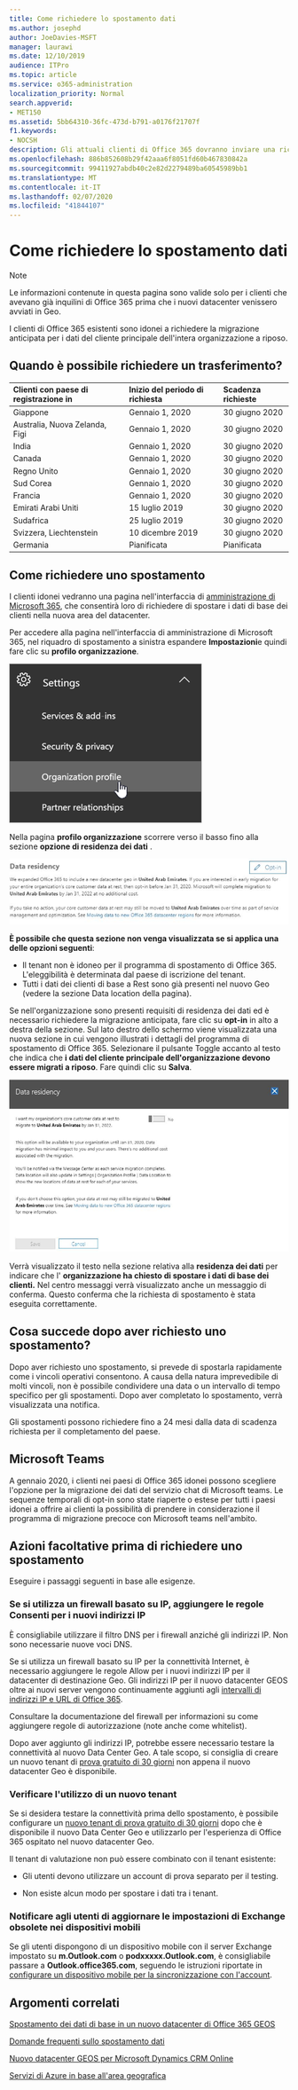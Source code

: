 ```yaml
---
title: Come richiedere lo spostamento dati
ms.author: josephd
author: JoeDavies-MSFT
manager: laurawi
ms.date: 12/10/2019
audience: ITPro
ms.topic: article
ms.service: o365-administration
localization_priority: Normal
search.appverid:
- MET150
ms.assetid: 5bb64310-36fc-473d-b791-a0176f21707f
f1.keywords:
- NOCSH
description: Gli attuali clienti di Office 365 dovranno inviare una richiesta prima della data di scadenza per il proprio paese, in modo che i dati del cliente dei servizi di Office 365 partecipanti vengano spostati nel nuovo geografico.
ms.openlocfilehash: 886b852608b29f42aaa6f8051fd60b467830842a
ms.sourcegitcommit: 99411927abdb40c2e82d2279489ba60545989bb1
ms.translationtype: MT
ms.contentlocale: it-IT
ms.lasthandoff: 02/07/2020
ms.locfileid: "41844107"
---
```

# <a name="how-to-request-your-data-move"></a>Come richiedere lo spostamento dati

> [!NOTE]
> Le informazioni contenute in questa pagina sono valide solo per i clienti che avevano già inquilini di Office 365 prima che i nuovi datacenter venissero avviati in Geo. 
  
I clienti di Office 365 esistenti sono idonei a richiedere la migrazione anticipata per i dati del cliente principale dell'intera organizzazione a riposo.  
  
## <a name="when-can-i-request-a-move"></a>Quando è possibile richiedere un trasferimento?

|**Clienti con paese di registrazione in**|**Inizio del periodo di richiesta**|**Scadenza richieste**|
|:-----|:-----|:-----|
|Giappone  <br/> |Gennaio 1, 2020  <br/> |30 giugno 2020  <br/> |
|Australia, Nuova Zelanda, Figi  <br/> |Gennaio 1, 2020  <br/> |30 giugno 2020  <br/> |
|India  <br/> |Gennaio 1, 2020  <br/> |30 giugno 2020  <br/> |
|Canada  <br/> |Gennaio 1, 2020  <br/> |30 giugno 2020  <br/> |
|Regno Unito  <br/> |Gennaio 1, 2020  <br/> |30 giugno 2020  <br/> |
|Sud Corea  <br/> |Gennaio 1, 2020  <br/> |30 giugno 2020  <br/> |
|Francia  <br/> |Gennaio 1, 2020  <br/> |30 giugno 2020  <br/> |
|Emirati Arabi Uniti  <br/> |15 luglio 2019  <br/> |30 giugno 2020  <br/> |
|Sudafrica  <br/> |25 luglio 2019  <br/> |30 giugno 2020  <br/> |
|Svizzera, Liechtenstein  <br/> |10 dicembre 2019  <br/> |30 giugno 2020  <br/> |
|Germania  <br/> |Pianificata  <br/> |Pianificata  <br/> |
   
## <a name="how-to-request-a-move"></a>Come richiedere uno spostamento

I clienti idonei vedranno una pagina nell'interfaccia di [amministrazione di Microsoft 365](https://aka.ms/365admin), che consentirà loro di richiedere di spostare i dati di base dei clienti nella nuova area del datacenter.  
  
Per accedere alla pagina nell'interfaccia di amministrazione di Microsoft 365, nel riquadro di spostamento a sinistra espandere **Impostazioni**e quindi fare clic su **profilo organizzazione**.
  
![Menu impostazioni con profilo organizzazione evidenziato](media/22799fac-32b4-4f79-ae60-3f6ffb7cfbd7.png)
  
Nella pagina **profilo organizzazione** scorrere verso il basso fino alla sezione **opzione di residenza dei dati** . 
  
![Scheda di residenza dati](media/dataresidencyae.jpg)
  
**È possibile che questa sezione non venga visualizzata se si applica una delle opzioni seguenti**:
- Il tenant non è idoneo per il programma di spostamento di Office 365.  L'eleggibilità è determinata dal paese di iscrizione del tenant.
- Tutti i dati dei clienti di base a Rest sono già presenti nel nuovo Geo (vedere la sezione Data location della pagina). 
  
Se nell'organizzazione sono presenti requisiti di residenza dei dati ed è necessario richiedere la migrazione anticipata, fare clic su **opt-in** in alto a destra della sezione. Sul lato destro dello schermo viene visualizzata una nuova sezione in cui vengono illustrati i dettagli del programma di spostamento di Office 365. Selezionare il pulsante Toggle accanto al testo che indica che **i dati del cliente principale dell'organizzazione devono essere migrati a riposo**. Fare quindi clic su **Salva**.
  
![Schermata di operazione di consenso per il datacenter](media/dataresidencyflyoutae.jpg)
  
Verrà visualizzato il testo nella sezione relativa alla **residenza dei dati** per indicare che l' **organizzazione ha chiesto di spostare i dati di base dei clienti.** Nel centro messaggi verrà visualizzato anche un messaggio di conferma. Questo conferma che la richiesta di spostamento è stata eseguita correttamente. 


  
## <a name="what-happens-after-requesting-a-move"></a>Cosa succede dopo aver richiesto uno spostamento?

Dopo aver richiesto uno spostamento, si prevede di spostarla rapidamente come i vincoli operativi consentono. A causa della natura imprevedibile di molti vincoli, non è possibile condividere una data o un intervallo di tempo specifico per gli spostamenti. Dopo aver completato lo spostamento, verrà visualizzata una notifica.
  
Gli spostamenti possono richiedere fino a 24 mesi dalla data di scadenza richiesta per il completamento del paese.
  
## <a name="microsoft-teams"></a>Microsoft Teams

A gennaio 2020, i clienti nei paesi di Office 365 idonei possono scegliere l'opzione per la migrazione dei dati del servizio chat di Microsoft teams.  Le sequenze temporali di opt-in sono state riaperte o estese per tutti i paesi idonei a offrire ai clienti la possibilità di prendere in considerazione il programma di migrazione precoce con Microsoft teams nell'ambito.   

## <a name="optional-actions-before-you-request-a-move"></a>Azioni facoltative prima di richiedere uno spostamento

Eseguire i passaggi seguenti in base alle esigenze.
  
### <a name="if-you-use-an-ip-based-firewall-add-allow-rules-for-the-new-ip-addresses"></a>Se si utilizza un firewall basato su IP, aggiungere le regole Consenti per i nuovi indirizzi IP

È consigliabile utilizzare il filtro DNS per i firewall anziché gli indirizzi IP. Non sono necessarie nuove voci DNS.
  
Se si utilizza un firewall basato su IP per la connettività Internet, è necessario aggiungere le regole Allow per i nuovi indirizzi IP per il datacenter di destinazione Geo. Gli indirizzi IP per il nuovo datacenter GEOS oltre ai nuovi server vengono continuamente aggiunti agli [intervalli di indirizzi IP e URL di Office 365](https://go.microsoft.com/fwlink/p/?LinkId=229631).
  
Consultare la documentazione del firewall per informazioni su come aggiungere regole di autorizzazione (note anche come whitelist).
  
Dopo aver aggiunto gli indirizzi IP, potrebbe essere necessario testare la connettività al nuovo Data Center Geo. A tale scopo, si consiglia di creare un nuovo tenant di [prova gratuito di 30 giorni](https://go.microsoft.com/fwlink/?LinkId=522463) non appena il nuovo datacenter Geo è disponibile. 
  
### <a name="test-using-a-new-tenant"></a>Verificare l'utilizzo di un nuovo tenant

Se si desidera testare la connettività prima dello spostamento, è possibile configurare un [nuovo tenant di prova gratuito di 30 giorni](https://go.microsoft.com/fwlink/?LinkId=522463) dopo che è disponibile il nuovo Data Center Geo e utilizzarlo per l'esperienza di Office 365 ospitato nel nuovo datacenter Geo. 
  
Il tenant di valutazione non può essere combinato con il tenant esistente:
  
- Gli utenti devono utilizzare un account di prova separato per il testing.
    
- Non esiste alcun modo per spostare i dati tra i tenant.
    
### <a name="notify-users-to-update-out-of-date-exchange-settings-on-mobile-devices"></a>Notificare agli utenti di aggiornare le impostazioni di Exchange obsolete nei dispositivi mobili

Se gli utenti dispongono di un dispositivo mobile con il server Exchange impostato su **m.Outlook.com** o **podxxxxx.Outlook.com**, è consigliabile passare a **Outlook.office365.com**, seguendo le istruzioni riportate in [configurare un dispositivo mobile per la sincronizzazione con l'account](https://support.office.com/article/c9139caf-01ab-41a0-827c-3c06ee569ed3).

## <a name="related-topics"></a>Argomenti correlati

[Spostamento dei dati di base in un nuovo datacenter di Office 365 GEOS](moving-data-to-new-datacenter-geos.md)

[Domande frequenti sullo spostamento dati](data-move-faq.md)

[Nuovo datacenter GEOS per Microsoft Dynamics CRM Online](https://go.microsoft.com/fwlink/p/?Linkid=615924)
  
[Servizi di Azure in base all'area geografica](https://azure.microsoft.com/regions/)
  

